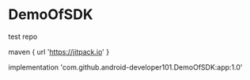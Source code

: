 # DemoOfSDK
test repo

maven { url 'https://jitpack.io' }

implementation 'com.github.android-developer101.DemoOfSDK:app:1.0'

